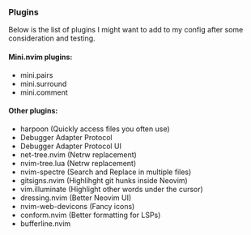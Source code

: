 ### Plugins

Below is the list of plugins I might want to add 
to my config after some consideration and testing.

#### Mini.nvim plugins:

- mini.pairs
- mini.surround
- mini.comment

#### Other plugins:

- harpoon (Quickly access files you often use)
- Debugger Adapter Protocol
- Debugger Adapter Protocol UI
- net-tree.nvim (Netrw replacement)
- nvim-tree.lua (Netrw replacement)
- nvim-spectre (Search and Replace in multiple files) 
- gitsigns.nvim (Highlihght git hunks inside Neovim)
- vim.illuminate (Highlight other words under the cursor)
- dressing.nvim (Better Neovim UI)
- nvim-web-devicons (Fancy icons)
- conform.nvim (Better formatting for LSPs)
- bufferline.nvim

